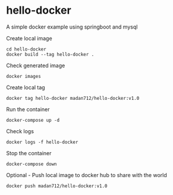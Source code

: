 # hello-docker
A simple docker example using springboot and mysql

Create local image
```
cd hello-docker
docker build --tag hello-docker .
```

Check generated image
```
docker images
```

Create local tag
```
docker tag hello-docker madan712/hello-docker:v1.0  
```

Run the container
```
docker-compose up -d
```

Check logs
```
docker logs -f hello-docker
```

Stop the container
```
docker-compose down
```

Optional - Push local image to docker hub to share with the world
```
docker push madan712/hello-docker:v1.0 
```
